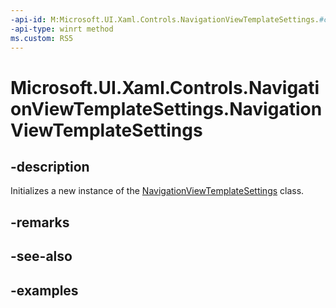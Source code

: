 ```yaml
---
-api-id: M:Microsoft.UI.Xaml.Controls.NavigationViewTemplateSettings.#ctor
-api-type: winrt method
ms.custom: RS5
---
```

<!-- Method syntax.
public NavigationViewTemplateSettings.NavigationViewTemplateSettings()
-->

# Microsoft.UI.Xaml.Controls.NavigationViewTemplateSettings.NavigationViewTemplateSettings


## -description

Initializes a new instance of the [NavigationViewTemplateSettings](navigationviewtemplatesettings.md) class.


## -remarks


## -see-also


## -examples


